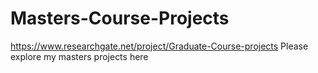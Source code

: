 # Masters-Course-Projects
https://www.researchgate.net/project/Graduate-Course-projects
Please explore my masters projects here

